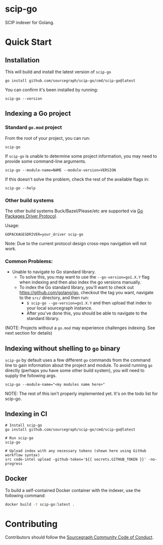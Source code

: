 # scip-go

SCIP indexer for Golang.

# Quick Start

## Installation

This will build and install the latest version of `scip-go`

```
go install github.com/sourcegraph/scip-go/cmd/scip-go@latest
```

You can confirm it's been installed by running:

```
scip-go --version
```

## Indexing a Go project

### Standard `go.mod` project

From the root of your project, you can run:

```
scip-go
```

If `scip-go` is unable to determine some project information, you may need to provide some command-line arguments.


```
scip-go --module-name=NAME --module-version=VERSION
```

If this doesn't solve the problem, check the rest of the available flags in:

```
scip-go --help
```

### Other build systems

The other build systems Buck/Bazel/Please/etc are supported via [Go Packages Driver Protocol](https://pkg.go.dev/golang.org/x/tools/go/packages#hdr-The_driver_protocol).


Usage:
```
GOPACKAGESDRIVER=your_driver scip-go
```

Note: Due to the current protocol design cross-repo navigation will not work.

### Common Problems:

- Unable to navigate to Go standard library.
  - To solve this, you may want to use the `--go-version=go1.X.Y` flag when indexing and then also index the go versions manually.
  - To index the Go standard library, you'll want to check out https://github.com/golang/go, checkout the tag you want, navigate to the `src/` directory, and then run:
    - `$ scip-go --go-version=go1.X.Y` and then upload that index to your local sourcegraph instance.
    - After you've done this, you should be able to navigate to the standard library.


(NOTE: Projects without a `go.mod` may experience challenges indexing. See next section for details)

## Indexing without shelling to `go` binary

`scip-go` by default uses a few different `go` commands from the command line to
gain information about the project and module. To avoid running `go` directly
(perhaps you have some other build system), you will need to supply the following args.

```
scip-go --module-name="<my modules name here>"
```

NOTE: The rest of this isn't properly implemented yet. It's on the todo list for scip-go.

## Indexing in CI

```
# Install scip-go
go install github.com/sourcegraph/scip-go/cmd/scip-go@latest

# Run scip-go
scip-go

# Upload index with any necessary tokens (shown here using GitHub workflow syntax)
src code-intel upload -github-token='${{ secrets.GITHUB_TOKEN }}' -no-progress
```

## Docker

To build a self-contained Docker container with the indexer, use 
the following command:

```bash
docker build -t scip-go:latest .
```

# Contributing

Contributors should follow the [Sourcegraph Community Code of Conduct](https://handbook.sourcegraph.com/company-info-and-process/community/code_of_conduct/).
